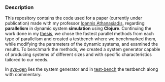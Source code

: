 ### Description
This repository contains the code used for a paper (currently under publication) made with my professor [Ioannis Athanasiadis](http://www.athanasiadis.info/), regarding **parallelism** in dynamic system **simulation** using **Clojure**. Continuing the work done in my [thesis](https://github.com/chrispyl/Thesis_Systems_Dynamic_Modeling_with_Clojure),
we chose the fastest parallel methods from each type of parallelism and created a testbench where we benchmarked them, while  modifying the parameters of the dynamic systems, and examined the results. To benchmark the methods, we created a system generator capable of producing systems of different sizes and with specific characteristics tailored to our needs. 

In [sys-gen](https://github.com/chrispyl/Publication_code/tree/master/sys-gen) lies the system generator and in [test-bench](https://github.com/chrispyl/Publication_code/tree/master/test-bench) the testbench along with commentary.
